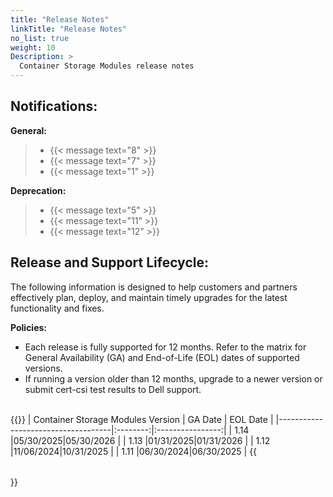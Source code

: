 ```yaml
---
title: "Release Notes"
linkTitle: "Release Notes"
no_list: true
weight: 10
Description: >
  Container Storage Modules release notes
---
```


## Notifications:

**General:**

> * <span><span/>{{< message text="8" >}}
> * <span><span/>{{< message text="7" >}}
> * <span><span/>{{< message text="1" >}}

**Deprecation:**

> * <span><span/>{{< message text="5" >}}
> * <span><span/>{{< message text="11" >}}
> * <span><span/>{{< message text="12" >}}

## Release and Support Lifecycle:

The following information is designed to help customers and partners effectively plan, deploy, and maintain timely upgrades for the latest functionality and fixes.

**Policies:**
- Each release is fully supported for 12 months. Refer to the matrix for General Availability (GA) and End-of-Life (EOL) dates of supported versions.
- If running a version older than 12 months, upgrade to a newer version or submit cert-csi test results to Dell support.

<br>
{{<table "table table-striped table-bordered table-sm">}}
| Container Storage Modules Version  | GA Date  | EOL Date |
|------------------------------------|:--------:|:----------------:|
| 1.14                               |05/30/2025|05/30/2026        |
| 1.13                               |01/31/2025|01/31/2026        |
| 1.12                               |11/06/2024|10/31/2025        |
| 1.11                               |06/30/2024|06/30/2025        |
{{</table>}}
